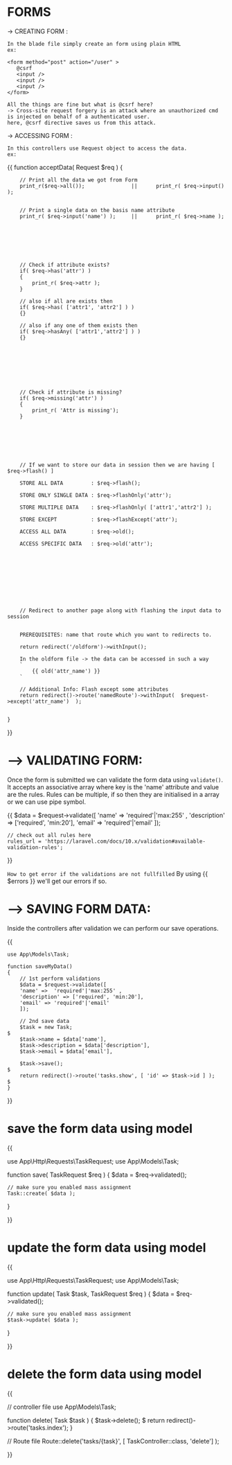 #                                                FORMS 

-> CREATING FORM :

    In the blade file simply create an form using plain HTML
    ex: 

    <form method="post" action="/user" >
       @csrf
       <input />
       <input />
       <input />
    </form>

    All the things are fine but what is @csrf here?
    -> Cross-site request forgery is an attack where an unauthorized cmd is injected on behalf of a authenticated user.
    here, @csrf directive saves us from this attack.











-> ACCESSING FORM :

    In this controllers use Request object to access the data.
    ex:
{{
    function acceptData( Request $req )
    {




        // Print all the data we got from Form 
        print_r($req->all());               ||      print_r( $req->input() );


        // Print a single data on the basis name attribute
        print_r( $req->input('name') );     ||      print_r( $req->name );







        // Check if attribute exists?
        if( $req->has('attr') )
        {
            print_r( $req->attr );
        }

        // also if all are exists then
        if( $req->has( ['attr1', 'attr2'] ) )
        {}

        // also if any one of them exists then
        if( $req->hasAny( ['attr1','attr2'] ) )
        {}








        // Check if attribute is missing?
        if( $req->missing('attr') )
        {
            print_r( 'Attr is missing');
        }







        // If we want to store our data in session then we are having [ $req->flash() ]

        STORE ALL DATA         : $req->flash();

        STORE ONLY SINGLE DATA : $req->flashOnly('attr');

        STORE MULTIPLE DATA    : $req->flashOnly( ['attr1','attr2'] );

        STORE EXCEPT           : $req->flashExcept('attr');

        ACCESS ALL DATA        : $req->old();

        ACCESS SPECIFIC DATA   : $req->old('attr');










        // Redirect to another page along with flashing the input data to session


        PREREQUISITES: name that route which you want to redirects to.

        return redirect('/oldform')->withInput();

        In the oldform file -> the data can be accessed in such a way 
        `
            {{ old('attr_name') }}
        `

        // Additional Info: Flash except some attributes 
        return redirect()->route('namedRoute')->withInput(  $request->except('attr_name')  );


    } 


}}

#  --> VALIDATING FORM:

Once the form is submitted we can validate the form data using `validate()`. It accepts an associative array where key is the 'name' attribute and value are the rules. Rules can be multiple, if so then they are initialised in a array or we can use pipe symbol.

{{
    $data = $request->validate([
        'name' =>  'required'|'max:255' ,
        'description' => ['required', 'min:20'],
        'email' => 'required'|'email'
    ]);

    // check out all rules here
    rules_url = 'https://laravel.com/docs/10.x/validation#available-validation-rules';
}}

`How to get error if the validations are not fullfilled`
By using {{ $errors }} we'll get our errors if so.




#  --> SAVING FORM DATA:

Inside the controllers after validation we can perform our save operations.

{{

    use App\Models\Task;

    function saveMyData()
    {
        // 1st perform validations
        $data = $request->validate([
        'name' =>  'required'|'max:255' ,
        'description' => ['required', 'min:20'],
        'email' => 'required'|'email'
        ]);

        // 2nd save data
        $task = new Task;                                                                            $
        $task->name = $data['name'],
        $task->description = $data['description'],
        $task->email = $data['email'],

        $task->save();                                                                                $
        return redirect()->route('tasks.show', [ 'id' => $task->id ] );                               $
    }

}}





# save the form data using model

{{

use App\Http\Requests\TaskRequest;
use App\Models\Task;

function save( TaskRequest $req )
{
    $data = $req->validated();

    // make sure you enabled mass assignment
    Task::create( $data );
}

}}



# update the form data using model

{{

use App\Http\Requests\TaskRequest;
use App\Models\Task;

function update( Task $task, TaskRequest $req )
{
    $data = $req->validated();

    // make sure you enabled mass assignment
    $task->update( $data );
}

}}




# delete the form data using model

{{

// controller file
use App\Models\Task;

function delete( Task $task )
{
    $task->delete();                                                                            $
    return redirect()->route('tasks.index');
}


// Route file
Route::delete('tasks/{task}', [ TaskController::class, 'delete'] );

}}